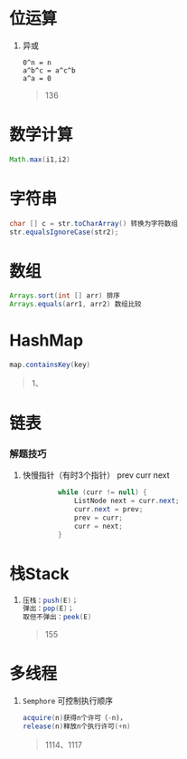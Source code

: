 # 位运算
1. 异或
    ```
    0^n = n
    a^b^c = a^c^b
    a^a = 0
    ```
    > 136
 
# 数学计算
```java
Math.max(i1,i2)
```
    
# 字符串
```java
char [] c = str.toCharArray() 转换为字符数组
str.equalsIgnoreCase(str2);
```
                                                           
# 数组
```java
Arrays.sort(int [] arr) 排序
Arrays.equals(arr1, arr2) 数组比较
```



# HashMap
```java
map.containsKey(key)
```
>1、


# 链表
### 解题技巧
1. 快慢指针（有时3个指针）
prev curr next
```java
            while (curr != null) {
                ListNode next = curr.next;
                curr.next = prev;
                prev = curr;
                curr = next;
            }
```

# 栈Stack
1. 
    ```java
    压栈：push(E)；
    弹出：pop(E)；
    取但不弹出：peek(E)
    ```
   > 155

# 多线程
1. `Semphore` 可控制执行顺序 
    ```java
   acquire(n)获得n个许可（-n)，
   release(n)释放n个执行许可(+n)
    ```
    >1114、1117
